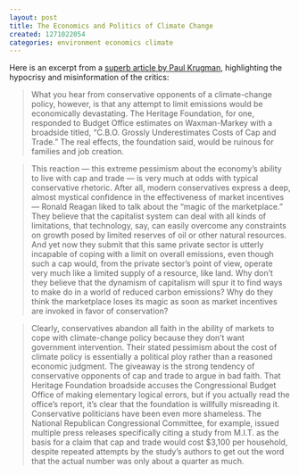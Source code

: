 ```yaml
---
layout: post
title: The Economics and Politics of Climate Change
created: 1271022054
categories: environment economics climate
---
```

Here is an excerpt from a [superb article by Paul Krugman](http://www.nytimes.com/2010/04/11/magazine/11Economy-t.html), highlighting the hypocrisy and misinformation of the critics:

> What you hear from conservative opponents of a climate-change policy, however, is that any attempt to limit emissions would be economically devastating. The Heritage Foundation, for one, responded to Budget Office estimates on Waxman-Markey with a broadside titled, “C.B.O. Grossly Underestimates Costs of Cap and Trade.” The real effects, the foundation said, would be ruinous for families and job creation.

> This reaction — this extreme pessimism about the economy’s ability to live with cap and trade — is very much at odds with typical conservative rhetoric. After all, modern conservatives express a deep, almost mystical confidence in the effectiveness of market incentives — Ronald Reagan liked to talk about the “magic of the marketplace.” They believe that the capitalist system can deal with all kinds of limitations, that technology, say, can easily overcome any constraints on growth posed by limited reserves of oil or other natural resources. And yet now they submit that this same private sector is utterly incapable of coping with a limit on overall emissions, even though such a cap would, from the private sector’s point of view, operate very much like a limited supply of a resource, like land. Why don’t they believe that the dynamism of capitalism will spur it to find ways to make do in a world of reduced carbon emissions? Why do they think the marketplace loses its magic as soon as market incentives are invoked in favor of conservation?

> Clearly, conservatives abandon all faith in the ability of markets to cope with climate-change policy because they don’t want government intervention. Their stated pessimism about the cost of climate policy is essentially a political ploy rather than a reasoned economic judgment. The giveaway is the strong tendency of conservative opponents of cap and trade to argue in bad faith. That Heritage Foundation broadside accuses the Congressional Budget Office of making elementary logical errors, but if you actually read the office’s report, it’s clear that the foundation is willfully misreading it. Conservative politicians have been even more shameless. The National Republican Congressional Committee, for example, issued multiple press releases specifically citing a study from M.I.T. as the basis for a claim that cap and trade would cost $3,100 per household, despite repeated attempts by the study’s authors to get out the word that the actual number was only about a quarter as much.
